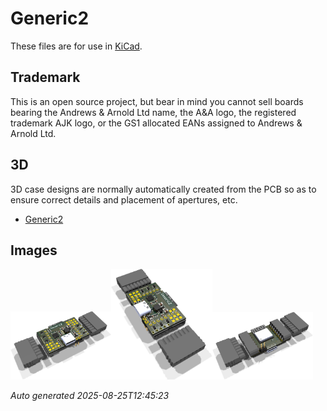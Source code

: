 # Generic2

These files are for use in [KiCad](https://www.kicad.org).

## Trademark

This is an open source project, but bear in mind you cannot sell boards bearing the Andrews & Arnold Ltd name, the A&A logo, the registered trademark AJK logo, or the GS1 allocated EANs assigned to Andrews & Arnold Ltd.

## 3D

3D case designs are normally automatically created from the PCB so as to ensure correct details and placement of apertures, etc.

- [Generic2](Generic2.stl)

## Images

<img src='Generic2.png' width=32%><img src='Generic2-90.png' width=32%><img src='Generic2-bottom.png' width=32%>

*Auto generated 2025-08-25T12:45:23*
